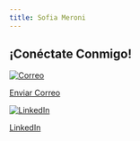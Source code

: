 ```yaml
---
title: Sofia Meroni
---
```

<!DOCTYPE html>
<html lang="es">
<head>
    <meta charset="UTF-8">
    <meta name="viewport" content="width=device-width, initial-scale=1.0">
    <title>Contacto Rápido</title>
    <link rel="stylesheet" href="styles.css">
</head>
<body>
    <section class="contacto-rapido">
        <h2>¡Conéctate Conmigo!</h2>
        <div class="contacto-buttons">
            <a href="mailto:maira.moreno@gmail.com" class="contact-button">
                <img src="https://img.icons8.com/ios-filled/50/000000/email.png" alt="Correo">
                <p>Enviar Correo</p>
            </a>
            <a href="https://www.linkedin.com/in/mairamoreno" target="_blank" class="contact-button">
                <img src="https://img.icons8.com/ios-filled/50/000000/linkedin.png" alt="LinkedIn">
                <p>LinkedIn</p>
            </a>
            <!-- Puedes añadir más botones aquí -->
        </div>
    </section>
</body>
</html>

